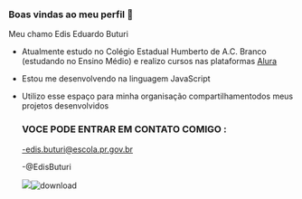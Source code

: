 ### Boas vindas ao meu perfil 💙

Meu chamo Edis Eduardo Buturi

- Atualmente estudo no Colégio Estadual Humberto de A.C. Branco (estudando no Ensino Médio) e realizo cursos nas plataformas [Alura](https://www.alura.com.br)

- Estou me desenvolvendo na linguagem JavaScript

- Utilizo esse espaço para minha organisação compartilhamentodos meus projetos desenvolvidos

  ### VOCE PODE ENTRAR EM CONTATO COMIGO :

  -edis.buturi@escola.pr.gov.br

  -@EdisButuri

  ![](https://media.tenor.com/5lLcKZgmIhgAAAAC/american-psycho-patrick-bateman.gif)![download](https://github.com/eduardo0307/eduardo0307/assets/136746677/0db5dde4-2176-4462-9ced-ee4ceceef2f5)
